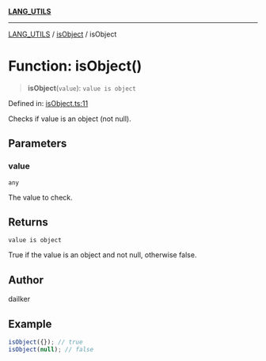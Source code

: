 [**LANG_UTILS**](../../README.md)

***

[LANG_UTILS](../../README.md) / [isObject](../README.md) / isObject

# Function: isObject()

> **isObject**(`value`): `value is object`

Defined in: [isObject.ts:11](https://github.com/dailker/everyutil/blob/41b2b91e0d43fdbbea18f7ea0bcf4029dd413f41/src/lang/isObject.ts#L11)

Checks if value is an object (not null).

## Parameters

### value

`any`

The value to check.

## Returns

`value is object`

True if the value is an object and not null, otherwise false.

## Author

dailker

## Example

```ts
isObject({}); // true
isObject(null); // false
```
